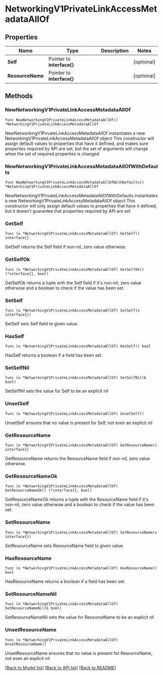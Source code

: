 # NetworkingV1PrivateLinkAccessMetadataAllOf

## Properties

Name | Type | Description | Notes
------------ | ------------- | ------------- | -------------
**Self** | Pointer to **interface{}** |  | [optional] 
**ResourceName** | Pointer to **interface{}** |  | [optional] 

## Methods

### NewNetworkingV1PrivateLinkAccessMetadataAllOf

`func NewNetworkingV1PrivateLinkAccessMetadataAllOf() *NetworkingV1PrivateLinkAccessMetadataAllOf`

NewNetworkingV1PrivateLinkAccessMetadataAllOf instantiates a new NetworkingV1PrivateLinkAccessMetadataAllOf object
This constructor will assign default values to properties that have it defined,
and makes sure properties required by API are set, but the set of arguments
will change when the set of required properties is changed

### NewNetworkingV1PrivateLinkAccessMetadataAllOfWithDefaults

`func NewNetworkingV1PrivateLinkAccessMetadataAllOfWithDefaults() *NetworkingV1PrivateLinkAccessMetadataAllOf`

NewNetworkingV1PrivateLinkAccessMetadataAllOfWithDefaults instantiates a new NetworkingV1PrivateLinkAccessMetadataAllOf object
This constructor will only assign default values to properties that have it defined,
but it doesn't guarantee that properties required by API are set

### GetSelf

`func (o *NetworkingV1PrivateLinkAccessMetadataAllOf) GetSelf() interface{}`

GetSelf returns the Self field if non-nil, zero value otherwise.

### GetSelfOk

`func (o *NetworkingV1PrivateLinkAccessMetadataAllOf) GetSelfOk() (*interface{}, bool)`

GetSelfOk returns a tuple with the Self field if it's non-nil, zero value otherwise
and a boolean to check if the value has been set.

### SetSelf

`func (o *NetworkingV1PrivateLinkAccessMetadataAllOf) SetSelf(v interface{})`

SetSelf sets Self field to given value.

### HasSelf

`func (o *NetworkingV1PrivateLinkAccessMetadataAllOf) HasSelf() bool`

HasSelf returns a boolean if a field has been set.

### SetSelfNil

`func (o *NetworkingV1PrivateLinkAccessMetadataAllOf) SetSelfNil(b bool)`

 SetSelfNil sets the value for Self to be an explicit nil

### UnsetSelf
`func (o *NetworkingV1PrivateLinkAccessMetadataAllOf) UnsetSelf()`

UnsetSelf ensures that no value is present for Self, not even an explicit nil
### GetResourceName

`func (o *NetworkingV1PrivateLinkAccessMetadataAllOf) GetResourceName() interface{}`

GetResourceName returns the ResourceName field if non-nil, zero value otherwise.

### GetResourceNameOk

`func (o *NetworkingV1PrivateLinkAccessMetadataAllOf) GetResourceNameOk() (*interface{}, bool)`

GetResourceNameOk returns a tuple with the ResourceName field if it's non-nil, zero value otherwise
and a boolean to check if the value has been set.

### SetResourceName

`func (o *NetworkingV1PrivateLinkAccessMetadataAllOf) SetResourceName(v interface{})`

SetResourceName sets ResourceName field to given value.

### HasResourceName

`func (o *NetworkingV1PrivateLinkAccessMetadataAllOf) HasResourceName() bool`

HasResourceName returns a boolean if a field has been set.

### SetResourceNameNil

`func (o *NetworkingV1PrivateLinkAccessMetadataAllOf) SetResourceNameNil(b bool)`

 SetResourceNameNil sets the value for ResourceName to be an explicit nil

### UnsetResourceName
`func (o *NetworkingV1PrivateLinkAccessMetadataAllOf) UnsetResourceName()`

UnsetResourceName ensures that no value is present for ResourceName, not even an explicit nil

[[Back to Model list]](../README.md#documentation-for-models) [[Back to API list]](../README.md#documentation-for-api-endpoints) [[Back to README]](../README.md)


